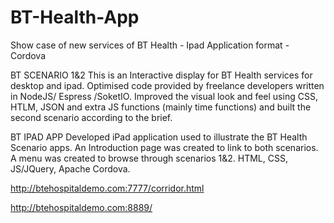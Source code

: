 BT-Health-App
=============

Show case of new services of BT Health - Ipad Application format - Cordova 

BT SCENARIO 1&2
This is an Interactive display for BT Health services for desktop and ipad. Optimised code provided by freelance developers written in NodeJS/ Espress /SoketIO. Improved the visual look and feel using CSS, HTLM, JSON and extra JS functions (mainly time functions) and built the second scenario according to the brief.

BT IPAD APP
Developed iPad application used to illustrate the BT Health Scenario apps. An Introduction page was created to link to both scenarios. A menu was created to browse through scenarios 1&2.
HTML, CSS, JS/JQuery, Apache Cordova.



http://btehospitaldemo.com:7777/corridor.html

http://btehospitaldemo.com:8889/
